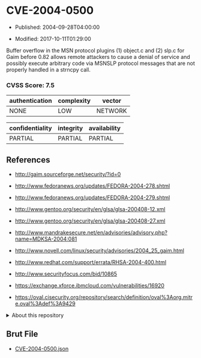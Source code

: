 # CVE-2004-0500

- Published: 2004-09-28T04:00:00

- Modified: 2017-10-11T01:29:00

Buffer overflow in the MSN protocol plugins (1) object.c and (2) slp.c for Gaim before 0.82 allows remote attackers to cause a denial of service and possibly execute arbitrary code via MSNSLP protocol messages that are not properly handled in a strncpy call.

### CVSS Score: **7.5**

| authentication | complexity | vector |
| --- | --- | --- |
| NONE | LOW | NETWORK |

| confidentiality | integrity | availability |
| --- | --- | --- |
| PARTIAL | PARTIAL | PARTIAL |

## References

* http://gaim.sourceforge.net/security/?id=0

* http://www.fedoranews.org/updates/FEDORA-2004-278.shtml

* http://www.fedoranews.org/updates/FEDORA-2004-279.shtml

* http://www.gentoo.org/security/en/glsa/glsa-200408-12.xml

* http://www.gentoo.org/security/en/glsa/glsa-200408-27.xml

* http://www.mandrakesecure.net/en/advisories/advisory.php?name=MDKSA-2004:081

* http://www.novell.com/linux/security/advisories/2004_25_gaim.html

* http://www.redhat.com/support/errata/RHSA-2004-400.html

* http://www.securityfocus.com/bid/10865

* https://exchange.xforce.ibmcloud.com/vulnerabilities/16920

* https://oval.cisecurity.org/repository/search/definition/oval%3Aorg.mitre.oval%3Adef%3A9429

<details>
<summary>About this repository</summary> 

  This repository is part of the project [Live Hack CVE](https://github.com/Live-Hack-CVE). Main website can be found [www.live-hack.org](https://www.live-hack.org) 
  
  Made by [Sn0wAlice](https://github.com/Sn0wAlice) for the people that care about security and need to have a feed of the latest CVEs. Hope you enjoy it, don't forget to star the repo and follow me on [Twitter](https://twitter.com/Sn0wAlice) and [Github](https://github.com/Sn0wAlice). And that is my [personnal website](https://www.alice-snow.me/)

  - [Home Page](https://github.com/Live-Hack-CVE)
  - [Framework](https://github.com/Live-Hack-CVE/cve-framework)
  - [CVE database](https://github.com/Live-Hack-CVE/full_database)
  - [Changelog](https://github.com/Live-Hack-CVE/Changelog)
</details>

## Brut File

* [CVE-2004-0500.json](https://raw.githubusercontent.com/Live-Hack-CVE/full_database/main/cves/2004/CVE-2004-0500.json)

